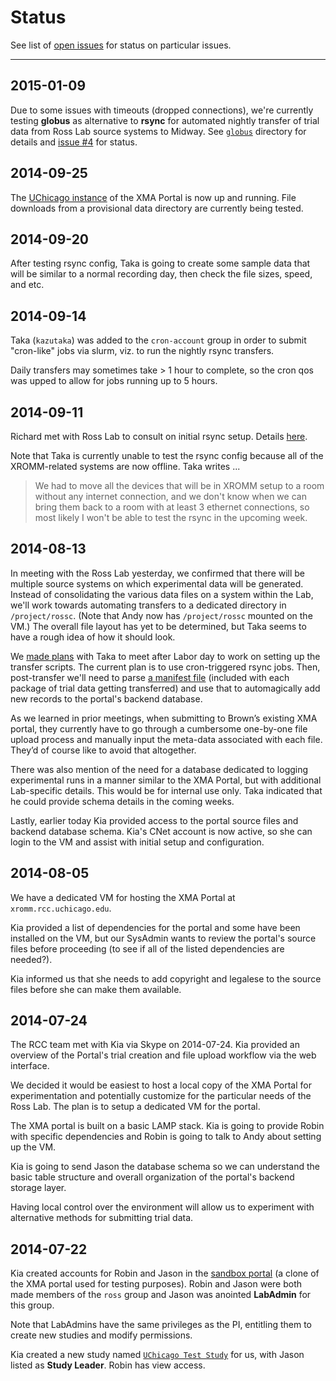 # Status

See list of [open issues](https://github.com/rcc-uchicago/uc-xromm/issues) for status on particular issues.


---


## 2015-01-09 

Due to some issues with timeouts (dropped connections), we're currently testing **globus** as alternative to **rsync** for automated nightly transfer of trial data from Ross Lab source systems to Midway.  See [`globus`](globus) directory for details and [issue #4](https://github.com/rcc-uchicago/uc-xromm/issues/4) for status.


## 2014-09-25 

The [UChicago instance](http://xromm.rcc.uchicago.edu) of the XMA Portal is now up and running.  File downloads from a provisional data directory are currently being tested.


## 2014-09-20 

After testing rsync config, Taka is going to create some sample data that will be similar to a normal recording day, then check the file sizes, speed, and etc. 


## 2014-09-14 

Taka (`kazutaka`) was added to the `cron-account` group in order to submit
"cron-like" jobs via slurm, viz. to run the nightly rsync transfers.

Daily transfers may sometimes take > 1 hour to complete, so the cron qos was
upped to allow for jobs running up to 5 hours.


## 2014-09-11 

Richard met with Ross Lab to consult on initial rsync setup.  Details
[here](https://github.com/rcc-uchicago/uc-xromm/issues/3).

Note that Taka is currently unable to test the rsync config because all of the XROMM-related systems are now offline. Taka writes ...

> We had to move all the devices that will be in XROMM setup to a room
without any internet connection, and we don't know when we can bring them
back to a room with at least 3 ethernet connections, so most likely I won't
be able to test the rsync in the upcoming week.


## 2014-08-13 

In meeting with the Ross Lab yesterday, we confirmed that there will be
multiple source systems on which experimental data will be generated.  Instead of consolidating the various data files on a system within the Lab, we'll work
towards automating transfers to a dedicated directory in `/project/rossc`.  (Note that Andy now has `/project/rossc` mounted on the VM.) The overall file layout has yet to be determined, but Taka seems to have a rough idea of how it should look.

We [made plans](https://github.com/rcc-uchicago/uc-xromm/issues/3) with Taka to meet after Labor day to work on setting up the transfer scripts.  The current plan is to use cron-triggered rsync jobs.  Then, post-transfer we'll need to parse [a manifest file](https://github.com/rcc-uchicago/uc-xromm/blob/master/packaging.md#studyjson) (included with each package of trial data getting transferred) and use that to automagically add new records to the portal's backend database.  

As we learned in prior meetings, when submitting to Brown’s existing XMA portal, they currently have to go through a cumbersome one-by-one file upload process and manually input the meta-data associated with each file.  They’d of course like to avoid that altogether.

There was also mention of the need for a database dedicated to logging
experimental runs in a manner similar to the XMA Portal, but with additional
Lab-specific details.  This would be for internal use only.  Taka indicated
that he could provide schema details in the coming weeks.

Lastly, earlier today Kia provided access to the portal source files and backend database schema.  Kia's CNet account is now active, so she can login to the VM and assist with initial setup and configuration.


## 2014-08-05 

We have a dedicated VM for hosting the XMA Portal at `xromm.rcc.uchicago.edu`.

Kia provided a list of dependencies for the portal and some have been installed
on the VM, but our SysAdmin wants to review the portal's source files before
proceeding (to see if all of the listed dependencies are needed?).

Kia informed us that she needs to add copyright and legalese to the source files before she can make them available.


## 2014-07-24

The RCC team met with Kia via Skype on 2014-07-24.  Kia provided an overview of the Portal's trial creation and file upload workflow via the web interface.  

We decided it would be easiest to host a local copy of the XMA Portal for
experimentation and potentially customize for the particular needs of the Ross Lab. The plan is to setup a dedicated VM for the portal.

The XMA portal is built on a basic LAMP stack.  Kia is going to provide Robin with specific dependencies and Robin is going to talk to Andy about setting up the VM.

Kia is going to send Jason the database schema so we can understand the basic
table structure and overall organization of the portal's backend storage
layer.

Having local control over the environment will allow us to experiment with
alternative methods for submitting trial data.


## 2014-07-22 

Kia created accounts for Robin and Jason in the [sandbox portal](http://xmaportal.org/sandbox) (a clone of the XMA portal used for testing purposes).  Robin and Jason were both made members of the `ross` group and Jason was anointed **LabAdmin** for this group.

Note that LabAdmins have the same privileges as the PI, entitling them to
create new studies and modify permissions.

Kia created a new study named [`UChicago Test Study`](http://xmaportal.org/sandbox/larequest.php?request=exploreStudy&StudyID=45&instit=SANDBOX1) for us, with Jason listed as **Study Leader**.  Robin has view access.
